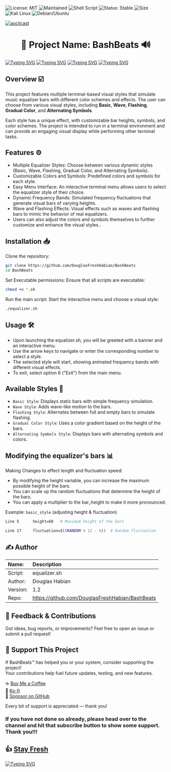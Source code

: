 ![License: MIT](https://img.shields.io/badge/License-MIT-green.svg)
![Maintained](https://img.shields.io/badge/Maintained-Yes-brightgreen.svg)
![Shell Script](https://img.shields.io/badge/Bash-BashBeats-blue.svg)
![Status: Stable](https://img.shields.io/badge/Status-Stable-brightgreen.svg)
![Size](https://img.shields.io/github/repo-size/DouglasFreshHabian/BashBeats)
![Kali Linux](https://img.shields.io/badge/Tested-Kali%20Linux-153f86?logo=kalilinux&logoColor=blue&colorA=white)
![Debian/Ubuntu](https://img.shields.io/badge/Tested-Ubuntu-77216F.svg)


[![asciicast](https://asciinema.org/a/717434.svg)](https://asciinema.org/a/717434)
<h1 align="center">
🎵 Project Name: BashBeats 🔊
</h1>

[![Typing SVG](https://readme-typing-svg.demolab.com?font=Fira+Code&duration=1000&pause=20&color=FF7204&width=435&lines=%23%23%23%23%23%23%23;%23%23%23%23%23%23%23%23%23%23%23%23%23%23%23%23%23%23%23;%23%23%23;%23%23%23%23%23%23%23%23%23%23%23)](https://git.io/typing-svg)
[![Typing SVG](https://readme-typing-svg.demolab.com?font=Fira+Code&duration=1000&pause=20&color=1BFF2C&width=435&lines=%23%23%23%23%23%23%23;%23%23%23%23%23%23%23%23%23%23%23%23%23%23%23%23%23%23%23;%23%23%23;%23%23%23%23%23%23%23%23%23%23%23)](https://git.io/typing-svg)
[![Typing SVG](https://readme-typing-svg.demolab.com?font=Fira+Code&duration=1000&pause=20&color=1120FF&width=435&lines=%23%23%23%23%23%23%23;%23%23%23%23%23%23%23%23%23%23%23%23%23%23%23%23%23%23%23;%23%23%23;%23%23%23%23%23%23%23%23%23%23%23)](https://git.io/typing-svg)
[![Typing SVG](https://readme-typing-svg.demolab.com?font=Fira+Code&duration=1000&pause=20&color=FF0000&width=435&lines=%23%23%23%23%23%23%23;%23%23%23%23%23%23%23%23%23%23%23%23%23%23%23%23%23%23%23;%23%23%23;%23%23%23%23%23%23%23%23%23%23%23)](https://git.io/typing-svg)




## Overview ☑️

This project features multiple terminal-based visual styles that simulate music equalizer bars with different color schemes and effects. The user can choose from various visual styles, including **Basic**, **Wave**, **Flashing**, **Gradual Color**, and **Alternating Symbols**.

Each style has a unique effect, with customizable bar heights, symbols, and color schemes. The project is intended to run in a terminal environment and can provide an engaging visual display while performing other terminal tasks.

## Features ⚙️

* Multiple Equalizer Styles: Choose between various dynamic styles (Basic, Wave, Flashing, Gradual Color, and Alternating Symbols).
* Customizable Colors and Symbols: Predefined colors and symbols for each style.
* Easy Menu Interface: An interactive terminal menu allows users to select the equalizer style of their choice.
* Dynamic Frequency Bands: Simulated frequency fluctuations that generate visual bars of varying heights.
* Wave and Flashing Effects: Visual effects such as waves and flashing bars to mimic the behavior of real equalizers.
* Users can also adjust the colors and symbols themselves to further customize and enhance the visual styles..

## Installation 📥

Clone the repository:

```bash
git clone https://github.com/DouglasFreshHabian/BashBeats
cd BashBeats
```
Set Executable permissions: Ensure that all scripts are executable:
```bash
chmod +x *.sh
```

Run the main script: Start the interactive menu and choose a visual style:
```bash
./equalizer.sh
```
## Usage 🛠️ 

* Upon launching the equalizer.sh, you will be greeted with a banner and an interactive menu.
* Use the arrow keys to navigate or enter the corresponding number to select a style.
* The selected style will start, showing animated frequency bands with different visual effects.
* To exit, select option 6 ("Exit") from the main menu.

## Available Styles 🎨

* `Basic Style`: Displays static bars with simple frequency simulation.
* `Wave Style`: Adds wave-like motion to the bars.
* `Flashing Style`: Alternates between full and empty bars to simulate flashing.
* `Gradual Color Style`: Uses a color gradient based on the height of the bars.
* `Alternating Symbols Style`: Displays bars with alternating symbols and colors.

## Modifying the equalizer's bars 📊
Making Changes to effect length and fluctuation speed:

* By modifying the height variable, you can increase the maximum possible height of the bars.
* You can scale up the random fluctuations that determine the height of the bars.
* You can apply a multiplier to the bar_height to make it more pronounced.

Example: `basic_style` (adjusting height & fluctuation)
```bash
Line 5		height=60   # Maximum height of the bars

Line 17		fluctuation=$((RANDOM % 12 - 6))  # Random fluctuation
```
## ✍️ Author

| Name:             | Description                                       |
| :---------------- | :------------------------------------------------ |
| Script:           | equalizer.sh                                      |
| Author:           | Douglas Habian                                    |
| Version:          | 1.2                                               |
| Repo:             | https://github.com/DouglasFreshHabian/BashBeats   |

## 💬 Feedback & Contributions

Got ideas, bug reports, or improvements?
Feel free to open an issue or submit a pull request!

## 💖 Support This Project

If BashBeats™ has helped you or your system, consider supporting the project!  
Your contributions help fuel future updates, testing, and new features.

☕ [Buy Me a Coffee](https://www.buymeacoffee.com/douglashabian)  
💸 [Ko-fi](https://ko-fi.com/douglashabian)  
🎁 [Sponsor on GitHub](https://github.com/sponsors/DouglasFreshHabian)

Every bit of support is appreciated — thank you!

### If you have not done so already, please head over to the channel and hit that subscribe button to show some support. Thank you!!!

## 👍 [Stay Fresh](https://www.youtube.com/@DouglasHabian-tq5ck) 

[![Typing SVG](https://readme-typing-svg.demolab.com?font=Fira+Code&duration=1000&pause=20&color=5BFF16&width=435&lines=%3E%3E%3E%3E%3E%3E%3E%3E%3E%3E%3E%3E%3E%3E%3E%3E%3E%3E%3E%3E%3E;%3E%3E%3E%3E%3E%3E%3E%3E%3E%3E%3E%3E%3E%3E%3E%3E;%3E%3E%3E%3E%3E%3E%3E%3E%3E%3E%3E%3E%3E;%3E%3E%3E%3E%3E%3E%3E%3E%3E)](https://git.io/typing-svg)
<!-- Reach out to me if you are interested in collaboration or want to contract with me for any of the following:
	Building Github Pages
	Creating Youtube Videos
	Editing Youtube Videos
	Youtube Thumbnail Creation
	Anything Pertaining to Linux! -->

<!-- 
 _____              _       _____                        _          
|  ___| __ ___  ___| |__   |  ___|__  _ __ ___ _ __  ___(_) ___ ___ 
| |_ | '__/ _ \/ __| '_ \  | |_ / _ \| '__/ _ \ '_ \/ __| |/ __/ __|
|  _|| | |  __/\__ \ | | | |  _| (_) | | |  __/ | | \__ \ | (__\__ \
|_|  |_|  \___||___/_| |_| |_|  \___/|_|  \___|_| |_|___/_|\___|___/
        dfresh@tutanota.com Fresh Forensics, LLC 2025 -->
